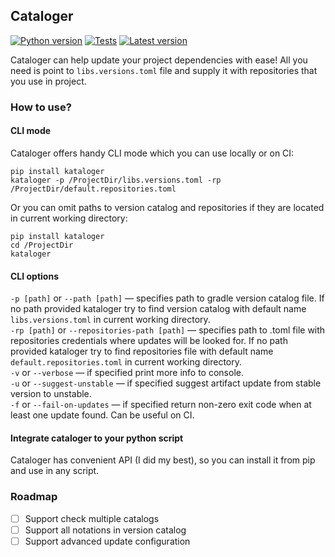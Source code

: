 ## Cataloger


[![Python version](https://img.shields.io/badge/python-3.11-blue.svg)](https://pypi.python.org/pypi/kataloger)
[![Tests](https://github.com/dzmpr/kataloger/actions/workflows/run-tests.yml/badge.svg?branch=main)](https://github.com/dzmpr/kataloger/actions/workflows/run-tests.yml)
[![Latest version](https://img.shields.io/pypi/v/kataloger.svg?style=flat&label=Latest&color=%234B78E6&logo=&logoColor=white)](https://pypi.python.org/pypi/kataloger)

Cataloger can help update your project dependencies with ease! All you need is point to `libs.versions.toml` file and supply it with repositories that you use in project.

### How to use?
#### CLI mode
Cataloger offers handy CLI mode which you can use locally or on CI:

```commandline
pip install kataloger
kataloger -p /ProjectDir/libs.versions.toml -rp /ProjectDir/default.repositories.toml
```

Or you can omit paths to version catalog and repositories if they are located in current working directory:

```commandline
pip install kataloger
cd /ProjectDir
kataloger
```

#### CLI options

`-p [path]` or `--path [path]` — specifies path to gradle version catalog file. If no path provided kataloger try to find version catalog with default name `libs.versions.toml` in current working directory.  
`-rp [path]` or `--repositories-path [path]` — specifies path to .toml file with repositories credentials where updates will be looked for. If no path provided kataloger try to find repositories file with default name `default.repositories.toml` in current working directory.  
`-v` or `--verbose` — if specified print more info to console.  
`-u` or `--suggest-unstable` — if specified suggest artifact update from stable version to unstable.  
`-f` or `--fail-on-updates` — if specified return non-zero exit code when at least one update found. Can be useful on CI.  

#### Integrate cataloger to your python script
Cataloger has convenient API (I did my best), so you can install it from pip and use in any script.

### Roadmap

- [ ] Support check multiple catalogs
- [ ] Support all notations in version catalog
- [ ] Support advanced update configuration

